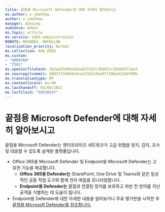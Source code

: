 ```yaml
---
title: 끝점용 Microsoft Defender에 대해 자세히 알아보시고
ms.author: v-jmathew
author: v-jmathew
manager: dansimp
audience: Admin
ms.topic: article
ms.service: o365-administration
ROBOTS: NOINDEX, NOFOLLOW
localization_priority: Normal
ms.collection: Adm_O365
ms.custom:
- "9000760"
- "7391"
ms.openlocfilehash: 2b2a425904c63ea627332c36d67cc2b902571ee3
ms.sourcegitcommit: 4883f1f89d4c6ca23161e9a43ff206ad21d4f09b
ms.translationtype: MT
ms.contentlocale: ko-KR
ms.lasthandoff: 03/08/2021
ms.locfileid: "50530247"
---
```

# <a name="learn-more-about-microsoft-defender-for-endpoint"></a>끝점용 Microsoft Defender에 대해 자세히 알아보시고

끝점용 Microsoft Defender는 엔터프라이즈 네트워크가 고급 위협을 방지, 감지, 조사 및 대응할 수 있도록 설계된 플랫폼입니다.

- Office 365용 Microsoft Defender 및 Endpoint용 Microsoft Defender는 고유한 기능을 제공합니다.
  - **Office 365용 Defender는** SharePoint, One Drive 및 Teams와 같은 일상적인 공동 작업 도구와 함께 전자 메일을 모니터링합니다.
  - **Endpoint용 Defender는** 끝점과 연결된 장치를 보호하고 위반 전 방어를 지난 공격을 식별하는 데 도움이 됩니다.
- Endpoint용 Defender에 대한 자세한 내용을 알아보거나 무료 평가판을 시작한 후 [끝점용 Microsoft Defender를 참조합니다.](https://go.microsoft.com/fwlink/?linkid=2094113)
